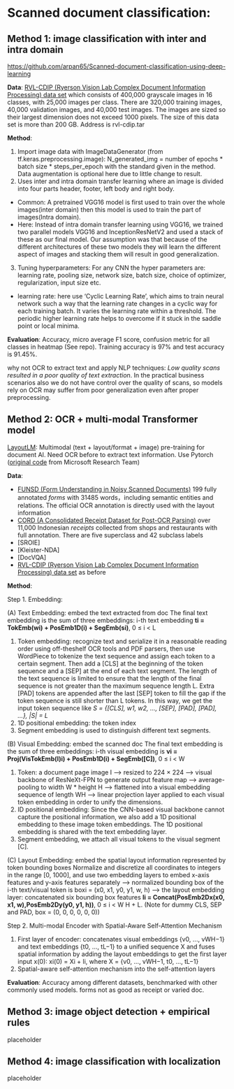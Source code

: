 # Scanned document classification: 

## Method 1: image classification with inter and intra domain 
https://github.com/arpan65/Scanned-document-classification-using-deep-learning

**Data**: [RVL-CDIP (Ryerson Vision Lab Complex Document Information Processing) data set](https://www.cs.cmu.edu/~aharley/rvl-cdip/) which consists of 400,000 grayscale images in 16 classes, with 25,000 images per class. There are 320,000 training images, 40,000 validation images, and 40,000 test images. The images are sized so their largest dimension does not exceed 1000 pixels. The size of this data set is more than 200 GB. Address is rvl-cdip.tar

**Method**:
1. Import image data with ImageDataGenerator (from tf.keras.preprocessing.image): N_generated_img = number of epochs * batch size * steps_per_epoch with the standard given in the method. Data augmentation is optional here due to little change to result.
2. Uses inter and intra domain transfer learning where an image is divided into four parts header, footer, left body and right body. 
  - Common: A pretrained VGG16 model is first used to train over the whole images(inter domain) then this model is used to train the part of images(Intra domain).
  - Here: Instead of intra domain transfer learning using VGG16, we trained two parallel models VGG16 and InceptionResNetV2 and used a stack of these as our final model. Our assumption was that because of the different architectures of these two models they will learn the different aspect of images and stacking them will result in good generalization.
3. Tuning hyperparameters: For any CNN the hyper parameters are: learning rate, pooling size, network size, batch size, choice of optimizer, regularization, input size etc.
  - learning rate: here use  ‘Cyclic Learning Rate’, which aims to train neural network such a way that the learning rate changes in a cyclic way for each training batch. It varies the learning rate within a threshold. The periodic higher learning rate helps to overcome if it stuck in the saddle point or local minima.

**Evaluation**: Accuracy, micro average F1 score, confusion metric for all classes in heatmap (See repo). Training accuracy is 97% and test accuracy is 91.45%.

why not OCR to extract text and apply NLP techniques: _Low quality scans resulted in a poor quality of text extraction_. In the practical business scenarios also we do not have control over the quality of scans, so models rely on OCR may suffer from poor generalization even after proper preprocessing.





## Method 2: OCR + multi-modal Transformer model 

[LayoutLM](https://arxiv.org/pdf/2012.14740v1.pdf): Multimodal (text + layout/format + image) pre-training for document AI. Need OCR before to extract text information. Use Pytorch ([original code](https://github.com/microsoft/unilm/tree/master/layoutlm) from Microsoft Research Team)

**Data**: 
+ [FUNSD (Form Understanding in Noisy Scanned Documents)](https://guillaumejaume.github.io/FUNSD/download/) 199 fully annotated _forms_ with 31485 words，including semantic entities and relations. The official OCR annotation is directly used with the layout information
+ [CORD (A Consolidated Receipt Dataset for Post-OCR Parsing)](https://github.com/clovaai/cord) over 11,000 Indonesian _receipts_ collected from shops and restaurants with full annotation. There are five superclass and 42 subclass labels
+ [SROIE]
+ [Kleister-NDA]
+ [DocVQA]
+ [RVL-CDIP (Ryerson Vision Lab Complex Document Information Processing) data set](https://www.cs.cmu.edu/~aharley/rvl-cdip/) as before

**Method**:

Step 1. Embedding:

(A) Text Embedding: embed the text extracted from doc
The final text embedding is the sum of three embeddings: i-th text embedding **ti = TokEmb(wi) + PosEmb1D(i) + SegEmb(si)**, 0 ≤ i < L
1) Token embedding: recognize text and serialize it in a reasonable reading order using off-theshelf OCR tools and PDF parsers, then use WordPiece to tokenize the text sequence and assign each token to a certain segment. Then add a [CLS] at the beginning of the token sequence and a [SEP] at the end of each text segment. The length of the text sequence is limited to ensure that the length of the final sequence is not greater than the maximum sequence length L. Extra [PAD] tokens are appended after the last [SEP] token to fill the gap if the token sequence is still shorter than L tokens. In this way, we get the input token sequence like _S = {[CLS], w1, w2, ..., [SEP], [PAD], [PAD], ...}, |S| = L_
2) 1D positional embedding: the token index
3) Segment embedding is used to distinguish different text segments. 

(B) Visual Embedding: embed the scanned doc
The final text embedding is the sum of three embeddings: i-th visual embedding is **vi = Proj(VisTokEmb(I)i) + PosEmb1D(i) + SegEmb([C])**, 0 ≤ i < W
1) Token: a document page image I --> resized to 224 × 224 --> visual backbone of ResNeXt-FPN to generate output feature map --> average-pooling to width W * height H --> flattened into a visual embedding sequence of length WH --> linear projection layer applied to each visual token embedding in order to unify the dimensions. 
2) ID positional embedding: Since the CNN-based visual backbone cannot capture the positional information, we also add a 1D positional embedding to these image token embeddings. The 1D positional embedding is shared with the text embedding layer. 
3) Segment embedding, we attach all visual tokens to the visual segment [C]. 

(C) Layout Embedding: embed the spatial layout information represented by token bounding boxes
Normalize and discretize all coordinates to integers in the range [0, 1000], and use two embedding layers to embed x-axis features and y-axis features separately --> normalized bounding box of the i-th text/visual token is boxi = (x0, x1, y0, y1, w, h) --> the layout embedding layer: concatenated six bounding box features **li = Concat(PosEmb2Dx(x0, x1, w),PosEmb2Dy(y0, y1, h))**, 0 ≤ i < W H + L.
(Note for dummy CLS, SEP and PAD, box = (0, 0, 0, 0, 0, 0))

Step 2. Multi-modal Encoder with Spatial-Aware Self-Attention Mechanism
1) First layer of encoder: concatenates visual embeddings {v0, ..., vWH−1} and text embeddings {t0, ..., tL−1} to a unified sequence X and fuses spatial information by adding the layout embeddings to get the first layer input x(0): xi(0) = Xi + li, where X = {v0, ..., vWH−1, t0, ..., tL−1}
2) Spatial-aware self-attention mechanism into the self-attention layers


**Evaluation**: 
Accuracy among different datasets, benchmarked with other commonly used models. forms not as good as receipt or varied doc.

## Method 3: image object detection + empirical rules
placeholder

## Method 4: image classification with localization
placeholder

